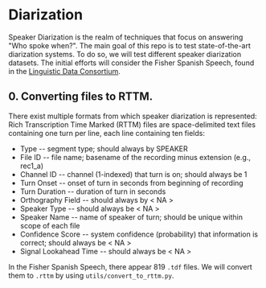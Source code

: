 # Diarization
Speaker Diarization is the realm of techniques that focus on answering "Who spoke when?". The main goal of this repo is to test state-of-the-art diarization systems. To do so, we will test different speaker diarization datasets. The initial efforts will consider the Fisher Spanish Speech, found in the [Linguistic Data Consortium](	https://doi.org/10.35111/skrw-t863).

## 0. Converting files to RTTM.
There exist multiple formats from which speaker diarization is represented:
Rich Transcription Time Marked (RTTM) files are space-delimited text files containing one turn per line, each line containing ten fields:

* Type -- segment type; should always by SPEAKER
* File ID -- file name; basename of the recording minus extension (e.g., rec1_a)
* Channel ID -- channel (1-indexed) that turn is on; should always be 1
* Turn Onset -- onset of turn in seconds from beginning of recording
* Turn Duration -- duration of turn in seconds
* Orthography Field -- should always by < NA >
* Speaker Type -- should always be < NA >
* Speaker Name -- name of speaker of turn; should be unique within scope of each file
* Confidence Score -- system confidence (probability) that information is correct; should always be < NA >
* Signal Lookahead Time -- should always be < NA >

In the Fisher Spanish Speech, there appear 819 `.tdf` files. We will convert them to `.rttm` by using `utils/convert_to_rttm.py`.
